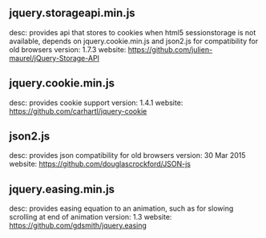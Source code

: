 

jquery.storageapi.min.js
--------------------
desc: provides api that stores to cookies when html5 sessionstorage is not available, depends on jquery.cookie.min.js and json2.js for compatibility for old browsers
version: 1.7.3
website: https://github.com/julien-maurel/jQuery-Storage-API


jquery.cookie.min.js
--------------------
desc: provides cookie support
version: 1.4.1
website: https://github.com/carhartl/jquery-cookie


json2.js
--------------------
desc: provides json compatibility for old browsers
version: 30 Mar 2015
website: https://github.com/douglascrockford/JSON-js


jquery.easing.min.js
--------------------
desc: provides easing equation to an animation, such as for slowing scrolling at end of animation
version: 1.3
website: https://github.com/gdsmith/jquery.easing
